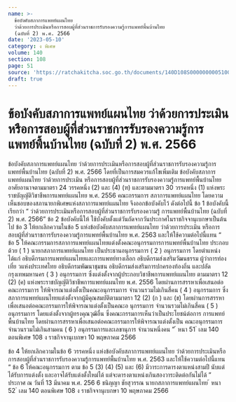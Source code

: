 ```yaml
---
name: >-
  ข้อบังคับสภาการแพทย์แผนไทย
  ว่าด้วยการประเมินหรือการสอบผู้ที่ส่วนราชการรับรองความรู้การแพทย์พื้นบ้านไทย
  (ฉบับที่ 2) พ.ศ. 2566
date: '2023-05-10'
category: ง พิเศษ
volume: 140
section: 108
page: 51
source: 'https://ratchakitcha.soc.go.th/documents/140D108S0000000005100.pdf'
draft: true
---
```


# ข้อบังคับสภาการแพทย์แผนไทย ว่าด้วยการประเมินหรือการสอบผู้ที่ส่วนราชการรับรองความรู้การแพทย์พื้นบ้านไทย (ฉบับที่ 2) พ.ศ. 2566

ข้อบังคับสภาการแพทย์แผนไทย ว่าด้วยการประเมินหรือการสอบผู้ที่ส่วนราชการรับรองความรู้การแพทย์พื้นบ้านไทย (ฉบับที่ 2) พ.ศ. 2566 โดยที่เป็นการสมควรแก้ไขเพิ่มเติม ข้อบังคับสภาการแพทย์แผนไทย ว่าด้วยการประเมิน หรือการสอบผู้ที่ส่วนราชการรับรองความรู้การแพทย์พื้นบ้านไทย อาศัยอานาจตามมาตรา 24 วรรคหนึ่ง (2) และ (4) (ฑ) และตามมาตรา 30 วรรคหนึ่ง (1) แห่งพระราชบัญญัติวิชาชีพการแพทย์แผนไทย พ.ศ. 2556 คณะกรรมการ สภาการแพทย์แผนไทย โดยความเห็นชอบของสภานายกพิเศษแห่งสภาการแพทย์แผนไทย จึงออกข้อบังคับไว้ ดังต่อไปนี้ ข้อ 1 ข้อบังคับนี้เรียกว่า “ ว่าด้วยการประเมินหรือการสอบผู้ที่ส่วนราชการรับรองความรู้ การแพทย์พื้นบ้านไทย (ฉบับที่ 2) พ.ศ. 2566” ข้อ 2 ข้อบังคับนี้ให้ ใช้บังคับตั้งแต่วันถัดจากวันประกาศในราชกิจจานุเบกษาเป็นต้นไป ข้อ 3 ให้ยกเลิกความในข้อ 5 แห่งข้อบังคับสภาการแพทย์แผนไทย ว่าด้วยการประเมิน หรือการสอบผู้ที่ส่วนราชการรับรองความรู้การแพทย์พื้นบ้านไทย พ.ศ. 2563 และให้ใช้ความต่อไปนี้แทน “ ข้อ 5 ให้คณะกรรมการสภาการแพทย์แผนไทยแต่งตั้งคณะอนุกรรมการการแพทย์พื้นบ้านไทย ประกอบด้วย ( 1 ) นายกสภาการแพทย์แผนไทย เป็นประธานอนุกรรมการ ( 2 ) อนุกรรมการ โดยตำแหน่ง ได้แก่ อธิบดีกรมการแพทย์แผนไทยและการแพทย์ทางเลือก อธิบดีกรมส่งเสริมวัฒนธรรม ผู้ว่าการท่องเที่ย วแห่งประเทศไทย อธิบดีกรมพัฒนาชุมชน อธิบดีกรมส่งเสริมการปกครองท้องถิ่น และปลัดกรุงเทพมหานคร ( 3 ) อนุกรรมการ ซึ่งแต่งตั้งจากผู้ประกอบวิชาชีพการแพทย์แผนไทย ตามมาตรา 12 (2) (ค) แห่งพระราชบัญญัติวิชาชีพการแพทย์แผนไทย พ.ศ. 2556 โดยผ่านการสรรหาเพื่อเสนอต่อคณะกรรมการ ให้พิจารณาแต่งตั้งเป็นคณะอนุกรรมการ จำนวนรวมไม่เกินสี่คน ( 4 ) อนุกรรมการ ซึ่งสภาการแพทย์แผนไทยแต่งตั้งจากผู้มีคุณสมบัติตามมาตรา 12 (2) (ก ) และ (ข) โดยผ่านการสรรหาเพื่อเสนอต่อคณะกรรมการให้พิจารณาแต่งตั้งเป็นคณะอ นุกรรมการ จำนวนรวมไม่เกินสี่คน ( 5 ) อนุกรรมการ โดยแต่งตั้งจากผู้ทรงคุณวุฒิอื่น ซึ่งคณะกรรมการเห็นว่าเป็นประโยชน์ต่อการ การแพทย์พื้นบ้านไทย โดยผ่านการสรรหาเพื่อเสนอต่อคณะกรรมการให้พิจารณาแต่งตั้งเป็น คณะอนุกรรมการ จำนวนรวมไม่เกินสามคน ( 6 ) อนุกรรมการและเลขานุการ จำนวนหนึ่งคน ” ้ หนา 51 ่ เลม 140 ตอนพิเศษ 108 ง ราชกิจจานุเบกษา 10 พฤษภาคม 2566

ข้อ 4 ให้ยกเลิกความในข้อ 6 วรรคหนึ่ง แห่งข้อบังคับสภาการแพทย์แผนไทย ว่าด้วยการประเมินหรือการสอบผู้ที่ส่วนราชการรับรองความรู้การแพทย์พื้นบ้านไทย พ.ศ. 2563 และให้ใช้ความต่อไปนี้แทน “ ข้อ 6 ให้คณะอนุกรรมการ ตาม ข้อ 5 (3) (4) (5) และ (6) มีวาระการดารงตาแหน่งสามปี นับแต่ได้รับการแต่งตั้ง และอาจได้รับแต่งตั้งใหม่ได้ แต่จะดารงตาแหน่งเกินสองวาระติดต่อกันไม่ได้ ” ประกาศ ณ วันที่ 13 มีนาคม พ.ศ. 256 6 ชนิญญา ชัยสุวรรณ นายกสภาการแพทย์แผนไทย ้ หนา 52 ่ เลม 140 ตอนพิเศษ 108 ง ราชกิจจานุเบกษา 10 พฤษภาคม 2566
